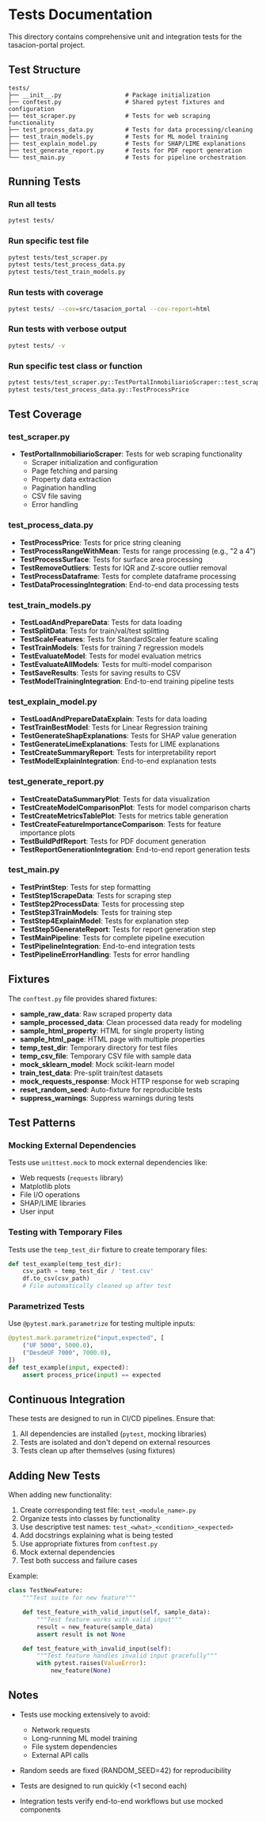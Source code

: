 # Tests Documentation

This directory contains comprehensive unit and integration tests for the tasacion-portal project.

## Test Structure

```
tests/
├── __init__.py                  # Package initialization
├── conftest.py                  # Shared pytest fixtures and configuration
├── test_scraper.py              # Tests for web scraping functionality
├── test_process_data.py         # Tests for data processing/cleaning
├── test_train_models.py         # Tests for ML model training
├── test_explain_model.py        # Tests for SHAP/LIME explanations
├── test_generate_report.py      # Tests for PDF report generation
└── test_main.py                 # Tests for pipeline orchestration
```

## Running Tests

### Run all tests
```bash
pytest tests/
```

### Run specific test file
```bash
pytest tests/test_scraper.py
pytest tests/test_process_data.py
pytest tests/test_train_models.py
```

### Run tests with coverage
```bash
pytest tests/ --cov=src/tasacion_portal --cov-report=html
```

### Run tests with verbose output
```bash
pytest tests/ -v
```

### Run specific test class or function
```bash
pytest tests/test_scraper.py::TestPortalInmobiliarioScraper::test_scraper_initialization
pytest tests/test_process_data.py::TestProcessPrice
```

## Test Coverage

### test_scraper.py
- **TestPortalInmobiliarioScraper**: Tests for web scraping functionality
  - Scraper initialization and configuration
  - Page fetching and parsing
  - Property data extraction
  - Pagination handling
  - CSV file saving
  - Error handling

### test_process_data.py
- **TestProcessPrice**: Tests for price string cleaning
- **TestProcessRangeWithMean**: Tests for range processing (e.g., "2 a 4")
- **TestProcessSurface**: Tests for surface area processing
- **TestRemoveOutliers**: Tests for IQR and Z-score outlier removal
- **TestProcessDataframe**: Tests for complete dataframe processing
- **TestDataProcessingIntegration**: End-to-end data processing tests

### test_train_models.py
- **TestLoadAndPrepareData**: Tests for data loading
- **TestSplitData**: Tests for train/val/test splitting
- **TestScaleFeatures**: Tests for StandardScaler feature scaling
- **TestTrainModels**: Tests for training 7 regression models
- **TestEvaluateModel**: Tests for model evaluation metrics
- **TestEvaluateAllModels**: Tests for multi-model comparison
- **TestSaveResults**: Tests for saving results to CSV
- **TestModelTrainingIntegration**: End-to-end training pipeline tests

### test_explain_model.py
- **TestLoadAndPrepareDataExplain**: Tests for data loading
- **TestTrainBestModel**: Tests for Linear Regression training
- **TestGenerateShapExplanations**: Tests for SHAP value generation
- **TestGenerateLimeExplanations**: Tests for LIME explanations
- **TestCreateSummaryReport**: Tests for interpretability report
- **TestModelExplainIntegration**: End-to-end explanation tests

### test_generate_report.py
- **TestCreateDataSummaryPlot**: Tests for data visualization
- **TestCreateModelComparisonPlot**: Tests for model comparison charts
- **TestCreateMetricsTablePlot**: Tests for metrics table generation
- **TestCreateFeatureImportanceComparison**: Tests for feature importance plots
- **TestBuildPdfReport**: Tests for PDF document generation
- **TestReportGenerationIntegration**: End-to-end report generation tests

### test_main.py
- **TestPrintStep**: Tests for step formatting
- **TestStep1ScrapeData**: Tests for scraping step
- **TestStep2ProcessData**: Tests for processing step
- **TestStep3TrainModels**: Tests for training step
- **TestStep4ExplainModel**: Tests for explanation step
- **TestStep5GenerateReport**: Tests for report generation step
- **TestMainPipeline**: Tests for complete pipeline execution
- **TestPipelineIntegration**: End-to-end integration tests
- **TestPipelineErrorHandling**: Tests for error handling

## Fixtures

The `conftest.py` file provides shared fixtures:

- **sample_raw_data**: Raw scraped property data
- **sample_processed_data**: Clean processed data ready for modeling
- **sample_html_property**: HTML for single property listing
- **sample_html_page**: HTML page with multiple properties
- **temp_test_dir**: Temporary directory for test files
- **temp_csv_file**: Temporary CSV file with sample data
- **mock_sklearn_model**: Mock scikit-learn model
- **train_test_data**: Pre-split train/test datasets
- **mock_requests_response**: Mock HTTP response for web scraping
- **reset_random_seed**: Auto-fixture for reproducible tests
- **suppress_warnings**: Suppress warnings during tests

## Test Patterns

### Mocking External Dependencies
Tests use `unittest.mock` to mock external dependencies like:
- Web requests (`requests` library)
- Matplotlib plots
- File I/O operations
- SHAP/LIME libraries
- User input

### Testing with Temporary Files
Tests use the `temp_test_dir` fixture to create temporary files:
```python
def test_example(temp_test_dir):
    csv_path = temp_test_dir / 'test.csv'
    df.to_csv(csv_path)
    # File automatically cleaned up after test
```

### Parametrized Tests
Use `@pytest.mark.parametrize` for testing multiple inputs:
```python
@pytest.mark.parametrize("input,expected", [
    ("UF 5000", 5000.0),
    ("DesdeUF 7000", 7000.0),
])
def test_example(input, expected):
    assert process_price(input) == expected
```

## Continuous Integration

These tests are designed to run in CI/CD pipelines. Ensure that:
1. All dependencies are installed (`pytest`, mocking libraries)
2. Tests are isolated and don't depend on external resources
3. Tests clean up after themselves (using fixtures)

## Adding New Tests

When adding new functionality:

1. Create corresponding test file: `test_<module_name>.py`
2. Organize tests into classes by functionality
3. Use descriptive test names: `test_<what>_<condition>_<expected>`
4. Add docstrings explaining what is being tested
5. Use appropriate fixtures from `conftest.py`
6. Mock external dependencies
7. Test both success and failure cases

Example:
```python
class TestNewFeature:
    """Test suite for new feature"""

    def test_feature_with_valid_input(self, sample_data):
        """Test feature works with valid input"""
        result = new_feature(sample_data)
        assert result is not None

    def test_feature_with_invalid_input(self):
        """Test feature handles invalid input gracefully"""
        with pytest.raises(ValueError):
            new_feature(None)
```

## Notes

- Tests use mocking extensively to avoid:
  - Network requests
  - Long-running ML model training
  - File system dependencies
  - External API calls

- Random seeds are fixed (RANDOM_SEED=42) for reproducibility

- Tests are designed to run quickly (<1 second each)

- Integration tests verify end-to-end workflows but use mocked components
